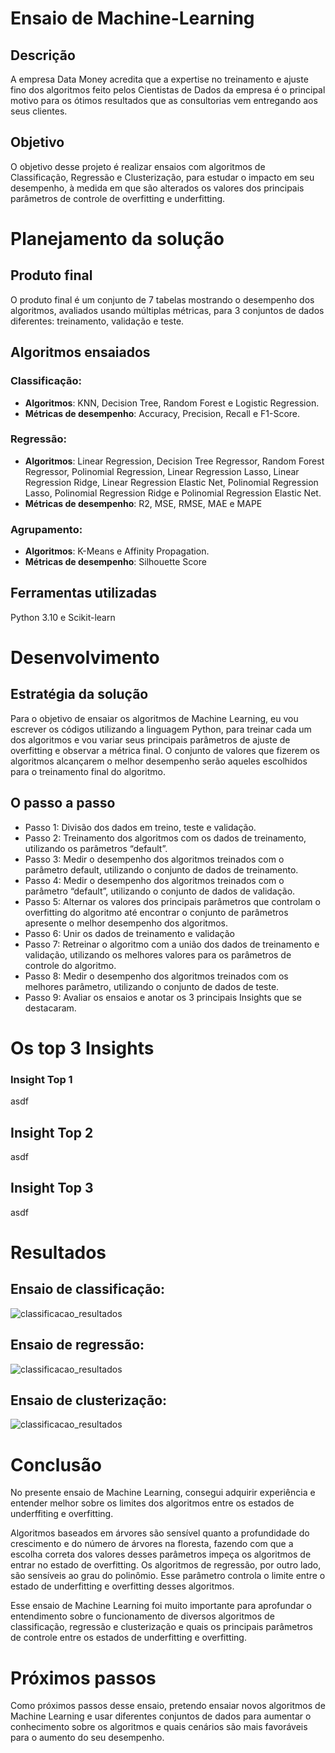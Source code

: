 # Ensaio de Machine-Learning

## Descrição
A empresa Data Money acredita que a expertise no treinamento e ajuste fino dos algoritmos feito pelos Cientistas de Dados da empresa é o principal motivo para os ótimos resultados que as consultorias vem entregando aos seus clientes.

## Objetivo
O objetivo desse projeto é realizar ensaios com algoritmos de Classificação, Regressão e Clusterização, para estudar o impacto em seu desempenho, à medida em que são alterados os valores dos principais parâmetros de controle de overfitting e underfitting.


# Planejamento da solução

## Produto final
O produto final é um conjunto de 7 tabelas mostrando o desempenho dos algoritmos, avaliados usando múltiplas métricas, para 3 conjuntos de dados diferentes: treinamento, validação e teste.

## Algoritmos ensaiados

### Classificação:
- <b>Algoritmos</b>: KNN, Decision Tree, Random Forest e Logistic Regression.
- <b>Métricas de desempenho</b>: Accuracy, Precision, Recall e F1-Score.

### Regressão:
- <b>Algoritmos</b>: Linear Regression, Decision Tree Regressor, Random Forest Regressor, Polinomial Regression, Linear Regression Lasso, Linear Regression Ridge, Linear Regression Elastic Net, Polinomial Regression Lasso, Polinomial Regression Ridge e Polinomial Regression Elastic Net.
- <b>Métricas de desempenho</b>: R2, MSE, RMSE, MAE e MAPE

### Agrupamento:
- <b>Algoritmos</b>: K-Means e Affinity Propagation.
- <b>Métricas de desempenho</b>: Silhouette Score

## Ferramentas utilizadas
Python 3.10 e Scikit-learn


# Desenvolvimento

## Estratégia da solução
Para o objetivo de ensaiar os algoritmos de Machine Learning, eu vou escrever os códigos utilizando a linguagem Python, para treinar cada um dos algoritmos e vou variar seus principais parâmetros de ajuste de overfitting e observar a métrica final.
O conjunto de valores que fizerem os algoritmos alcançarem o melhor desempenho serão aqueles escolhidos para o treinamento final do algoritmo.

## O passo a passo
- Passo 1: Divisão dos dados em treino, teste e validação.
- Passo 2: Treinamento dos algoritmos com os dados de treinamento, utilizando os parâmetros “default”.
- Passo 3: Medir o desempenho dos algoritmos treinados com o parâmetro default, utilizando o conjunto de dados de treinamento.
- Passo 4: Medir o desempenho dos algoritmos treinados com o parâmetro “default”, utilizando o conjunto de dados de validação.
- Passo 5: Alternar os valores dos principais parâmetros que controlam o overfitting do algoritmo até encontrar o conjunto de parâmetros apresente o melhor desempenho dos algoritmos.
- Passo 6: Unir os dados de treinamento e validação
- Passo 7: Retreinar o algoritmo com a união dos dados de treinamento e validação, utilizando os melhores valores para os parâmetros de controle do algoritmo.
- Passo 8: Medir o desempenho dos algoritmos treinados com os melhores parâmetro, utilizando o conjunto de dados de teste.
- Passo 9: Avaliar os ensaios e anotar os 3 principais Insights que se destacaram.


# Os top 3 Insights

### Insight Top 1
asdf

## Insight Top 2
asdf

## Insight Top 3
asdf


# Resultados

## Ensaio de classificação:
![classificacao_resultados](img/ensaio1_classificacao.png)

## Ensaio de regressão:
![classificacao_resultados](img/ensaio2_regressao.png)

## Ensaio de clusterização:
![classificacao_resultados](img/ensaio2_clusterizacao.png)


# Conclusão
No presente ensaio de Machine Learning, consegui adquirir experiência e entender melhor sobre os limites dos algoritmos entre os estados de underffiting e overfitting.

Algoritmos baseados em árvores são sensível quanto a profundidade do crescimento e do número de árvores na floresta, fazendo com que a escolha correta dos valores desses parâmetros impeça os algoritmos de entrar no estado de overfitting. Os algoritmos de regressão, por outro lado, são sensíveis ao grau do polinômio. Esse parâmetro controla o limite entre o estado de underfitting e overfitting desses algoritmos.

Esse ensaio de Machine Learning foi muito importante para aprofundar o entendimento sobre o funcionamento de diversos algoritmos de classificação, regressão e clusterização e quais os principais parâmetros de controle entre os estados de underfitting e overfitting.

# Próximos passos
Como próximos passos desse ensaio, pretendo ensaiar novos algoritmos de Machine Learning e usar diferentes conjuntos de dados para aumentar o conhecimento sobre os algoritmos e quais cenários são mais favoráveis para o aumento do seu desempenho.
